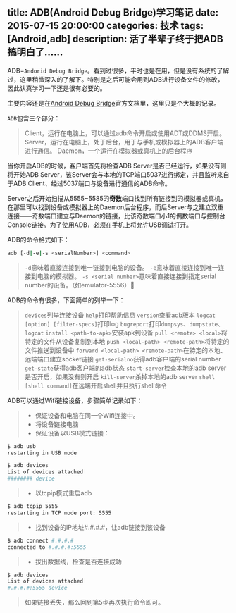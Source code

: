 title: ADB(Android Debug Bridge)学习笔记
date: 2015-07-15 20:00:00
categories: 技术
tags: [Android,adb] 
description: 活了半辈子终于把ADB搞明白了……
---

ADB=`Andorid Debug Bridge`。看到过很多，平时也是在用，但是没有系统的了解过，这里稍微深入的了解下。特别是之后可能会用到ADB进行设备文件的修改，因此认真学习一下还是很有必要的。

<!-- more -->

主要内容还是在[Android Debug Bridge](http://developer.android.com/intl/zh-cn/tools/help/adb.html)官方文档里，这里只是个大概的记录。

`ADB`包含三个部分：

> Client，运行在电脑上，可以通过adb命令开启或使用ADT或DDMS开启。
> Server，运行在电脑上，处于后台，用于与手机或模拟器上的ADB客户端进行通信。
> Daemon，一个运行在模拟器或真机上的后台程序

当你开启ADB的时候，客户端首先将检查ADB Server是否已经运行，如果没有则将开始ADB Server，该Server会与本地的TCP端口5037进行绑定，并且监听来自于ADB Client、经过5037端口与设备进行通信的ADB命令。

Server之后开始扫描从5555~5585的**奇数**端口找到所有链接到的模拟器或真机，在那里可以找到设备或模拟器上的Daemon后台程序，而后Server与之建立双重连接——奇数端口建立与Daemon的链接，比该奇数端口小1的偶数端口与控制台Console链接。为了使用ADB，必须在手机上将允许USB调试打开。

ADB的命令格式如下：

```bash
adb [-d|-e|-s <serialNumber>] <command>
```

>`-d`意味着直接连接到唯一链接到电脑的设备。
>`-e`意味着直接连接到唯一连接到电脑的模拟器。
>`-s <serial number>`意味着直接连接到指定serial number的设备。（如emulator-5556）

ADB的命令有很多，下面简单的列举一下：

>`devices`列举连接设备
>`help`打印帮助信息
>`version`查看adb版本
>`logcat [option] [filter-specs]`打印log
>`bugreport`打印`dumpsys`、`dumpstate`、`logcat`
>`install <path-to-apk>`安装apk到设备
>`pull <remote> <local>`将特定的文件从设备复制到本地
>`push <local-path> <remote-path>`将特定的文件推送到设备中
>`forward <local-path> <remote-path>`在特定的本地、远端端口建立socket链接
>`get-serialno`获得adb客户端的serial number
>`get-state`获得adb客户端的adb状态
>`start-server`检查本地的adb server是否开启，如果没有则开启
>`kill-server`杀掉本地的adb server
>`shell [shell command]`在远端开启shell并且执行shell命令

ADB可以通过Wifi链接设备，步骤简单记录如下：

>*	保证设备和电脑在同一个Wifi连接中。
>*	将设备链接电脑
>*	保证设备以USB模式链接：

```bash
$ adb usb
restarting in USB mode

$ adb devices
List of devices attached
######## device
```

>*	以tcpip模式重启adb

```bash
$ adb tcpip 5555
restarting in TCP mode port: 5555
```

>*	找到设备的IP地址#.#.#.#，让adb链接到该设备

```bash
$ adb connect #.#.#.#
connected to #.#.#.#:5555
```

>* 拔出数据线，检查是否连接成功

```bash
$ adb devices
List of devices attached
#.#.#.#:5555 device
```

>如果链接丢失，那么回到第5步再次执行命令即可。